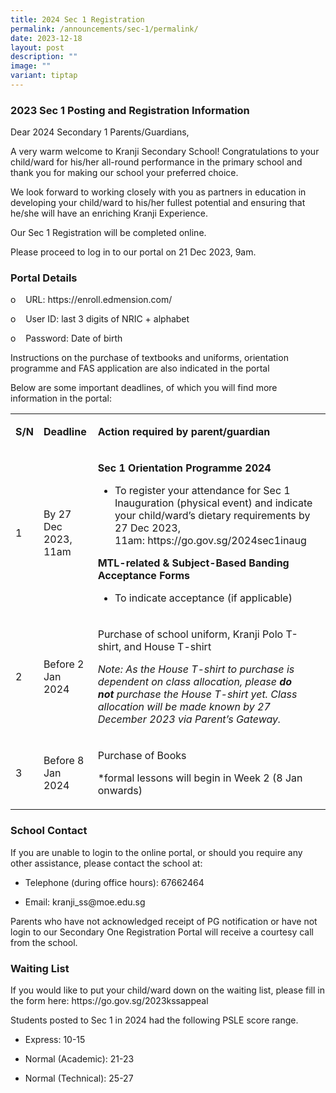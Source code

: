 ```yaml
---
title: 2024 Sec 1 Registration
permalink: /announcements/sec-1/permalink/
date: 2023-12-18
layout: post
description: ""
image: ""
variant: tiptap
---
```

<h3>2023 Sec 1 Posting and Registration Information</h3><p>Dear 2024 Secondary 1 Parents/Guardians,</p><p>A very warm welcome to Kranji Secondary School! Congratulations to your child/ward for his/her all-round performance in the primary school and thank you for making our school your preferred choice.</p><p>We look forward to working closely with you as partners in education in developing your child/ward to his/her fullest potential and ensuring that he/she will have an enriching Kranji Experience.</p><p>Our Sec 1 Registration will be completed online.</p><p>Please proceed to log in to our portal on 21 Dec 2023, 9am.</p><h3>Portal Details</h3><p>o&nbsp;&nbsp;&nbsp; URL: <a rel="noopener noreferrer nofollow" target="_blank">https://enroll.edmension.com/</a></p><p>o&nbsp;&nbsp;&nbsp; User ID: last 3 digits of NRIC + alphabet</p><p>o&nbsp;&nbsp;&nbsp; Password: Date of birth</p><p>Instructions on the purchase of textbooks and uniforms, orientation programme and FAS application are also indicated in the portal</p><p>Below are some important deadlines, of which you will find more information in the portal:</p><table><tbody><tr><td rowspan="1" colspan="1"><p><strong>S/N</strong></p></td><td rowspan="1" colspan="1"><p><strong>Deadline</strong></p></td><td rowspan="1" colspan="1"><p><strong>Action required by parent/guardian</strong></p></td></tr><tr><td rowspan="1" colspan="1"><p>1</p></td><td rowspan="1" colspan="1"><p>By 27 Dec 2023, 11am</p></td><td rowspan="1" colspan="1"><p><strong>Sec 1 Orientation Programme 2024</strong></p><ul data-tight="true" class="tight"><li><p>To register your attendance for Sec 1 Inauguration (physical event) and indicate your child/ward’s dietary requirements by 27 Dec 2023, 11am:&nbsp;<a rel="noopener noreferrer nofollow" target="_blank">https://go.gov.sg/2024sec1inaug</a></p></li></ul><p><strong>MTL-related &amp; Subject-Based Banding Acceptance Forms</strong></p><ul data-tight="true" class="tight"><li><p>To indicate acceptance (if applicable)</p></li></ul></td></tr><tr><td rowspan="1" colspan="1"><p>2</p></td><td rowspan="1" colspan="1"><p>Before 2 Jan 2024</p></td><td rowspan="1" colspan="1"><p>Purchase of school uniform, Kranji Polo T-shirt, and House T-shirt</p><p><em>Note: As the House T-shirt to purchase is dependent on class allocation, please&nbsp;</em><strong><em>do not</em></strong><em>&nbsp;purchase the House T-shirt yet. Class allocation will be made known by 27 December 2023 via Parent’s Gateway.</em></p></td></tr><tr><td rowspan="1" colspan="1"><p>3</p></td><td rowspan="1" colspan="1"><p>Before 8 Jan 2024</p></td><td rowspan="1" colspan="1"><p>Purchase of Books</p><p>*formal lessons will begin in Week 2 (8 Jan onwards)</p></td></tr></tbody></table><h3>School Contact</h3><p>If you are unable to login to the online portal, or should you require any other assistance, please contact the school at:</p><ul data-tight="true" class="tight"><li><p>Telephone (during office hours): 67662464</p></li><li><p>Email:&nbsp;<a rel="noopener noreferrer nofollow" target="_blank">kranji_ss@moe.edu.sg</a></p></li></ul><p>Parents who have not acknowledged receipt of PG notification or have not login to our Secondary One Registration Portal will receive a courtesy call from the school.</p><h3>Waiting List</h3><p>If you would like to put your child/ward down on the waiting list, please fill in the form here:&nbsp;<a rel="noopener noreferrer nofollow" target="_blank">https://go.gov.sg/2023kssappeal</a></p><p>Students posted to Sec 1 in 2024 had the following PSLE score range.</p><ul data-tight="true" class="tight"><li><p>Express: 10-15</p></li><li><p>Normal (Academic): 21-23</p></li><li><p>Normal (Technical): 25-27</p></li></ul><p></p>